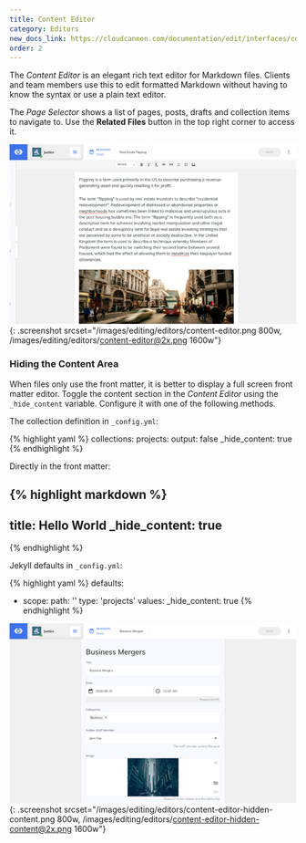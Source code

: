 ```yaml
---
title: Content Editor
category: Editors
new_docs_link: https://cloudcannon.com/documentation/edit/interfaces/content-editor/
order: 2
---
```


The *Content Editor* is an elegant rich text editor for Markdown files. Clients and team members use this to edit formatted Markdown without having to know the syntax or use a plain text editor.

The *Page Selector* shows a list of pages, posts, drafts and collection items to navigate to. Use the **Related Files** button in the top right corner to access it.

![Content Editor](/images/editing/editors/content-editor.png){: .screenshot srcset="/images/editing/editors/content-editor.png 800w, /images/editing/editors/content-editor@2x.png 1600w"}

### Hiding the Content Area

When files only use the front matter, it is better to display a full screen front matter editor. Toggle the content section in the *Content Editor* using the `_hide_content` variable. Configure it with one of the following methods.

The collection definition in `_config.yml`\:

{% highlight yaml %}
collections:
  projects:
    output: false
    _hide_content: true
{% endhighlight %}

Directly in the front matter:

{% highlight markdown %}
---
title: Hello World
_hide_content: true
---
{% endhighlight %}

Jekyll defaults in `_config.yml`\:

{% highlight yaml %}
defaults:
  - scope:
      path: ''
      type: 'projects'
    values:
      _hide_content: true
{% endhighlight %}

![Content Editor with no content section](/images/editing/editors/content-editor-hidden-content.png){: .screenshot srcset="/images/editing/editors/content-editor-hidden-content.png 800w, /images/editing/editors/content-editor-hidden-content@2x.png 1600w"}